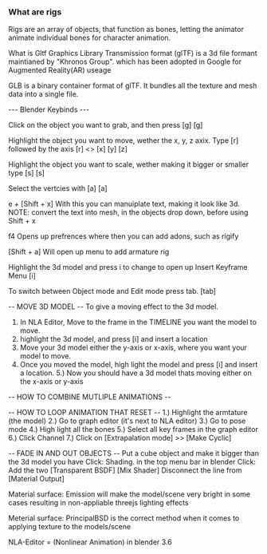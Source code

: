 <h3> What are rigs </h3>
Rigs are an array of objects, that function as bones, letting the animator animate individual
bones for character animation.

What is Gltf 
Graphics Library Transmission format (glTF) is a 3d file formant maintianed by "Khronos Group".  which has been adopted in Google for Augmented Reality(AR) useage

GLB is a binary container format of glTF. It bundles all the texture and mesh data into a single file.



--- Blender Keybinds ---

Click on the object you want to grab, and then press [g]
[g]

Highlight the object you want to move, wether the x, y, z axix. Type [r] followed by the axis
[r]  <> [x] [y] [z]

Highlight the object you want to scale, wether making it bigger or smaller type [s]
[s]


Select the vertcies with [a]
[a]


e
+
[Shift + x]
With this you can manuiplate text, making it look like 3d. 
NOTE: convert the text into mesh, in the objects drop down, before using Shift + x


f4
Opens up prefrences where then you can add adons, such as rigify

[Shift + a] 
Will open up menu to add armature rig

Highlight the 3d model and press i to change to open up Insert Keyframe Menu
[i]


To switch between Object mode and Edit mode press tab.
[tab]


-- MOVE 3D MODEL --
To give a moving effect to the 3d model. 
1. In NLA Editor, Move to the frame in the TIMELINE you want the model to move.
2. highlight the 3d model, and press [i] and insert a location
3. Move your 3d model either the y-axis or x-axis, where you want your model to move.
4. Once you moved the model, high light the model and press [i] and insert a location.
5.) Now you should have a 3d model thats moving either on the x-axis or y-axis



-- HOW TO COMBINE MUTLIPLE ANIMATIONS --



-- HOW TO LOOP ANIMATION THAT RESET --
1.) Highlight the armtature (the model)
2.) Go to graph editor (it's next to NLA editor)
3.) Go to pose mode
4.) High light all the bones
5.) Select all key frames in the graph editor
6.) Click Channel
7.) Click on [Extrapalation mode] >> [Make Cyclic]




-- FADE IN AND OUT OBJECTS --
Put a cube object and make it bigger than the 3d model you have
Click: Shading. in the top menu bar in blender
Click: Add the two [Transparent BSDF]  [Mix Shader]
Disconnect the line from [Material Output]





Material surface: Emission will make the model/scene very bright in some cases resulting in non-appliable threejs lighting effects

Meterial surface: PrincipalBSD is the correct method when it comes to applying texture to the models/scene


NLA-Editor = (Nonlinear Animation) in blender 3.6